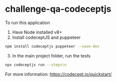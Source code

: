 # challenge-qa-codeceptjs

To run this application

1. Have Node installed v8+
2. Install codeceptJS and puppeteer
  ```sh
  npm install codeceptjs puppeteer --save-dev
  ```
3. In the main project folder, run the tests
  ```sh
  npx codeceptjs run --steps\n
  ```

  For more information: https://codecept.io/quickstart/
